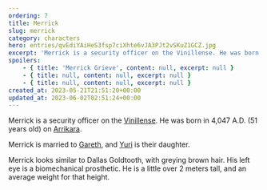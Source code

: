 ```yaml
---
ordering: 7
title: Merrick
slug: merrick
category: characters
hero: entries/qvEdiYAiHeS3fsp7ciXhte6vJA3PJt2vSKuZ1GCZ.jpg
excerpt: 'Merrick is a security officer on the Vinillense. He was born in 4,047 A.D. (51 years old) on Arrikar...'
spoilers:
    - { title: 'Merrick Grieve', content: null, excerpt: null }
    - { title: null, content: null, excerpt: null }
    - { title: null, content: null, excerpt: null }
created_at: 2023-05-21T21:51:20+00:00
updated_at: 2023-06-02T02:51:24+00:00
---
```

Merrick is a security officer on the [Vinillense](/category/spaceships/vinillense). He was born in 4,047 A.D. (51 years old) on [Arrikara](/category/planets-cities/arrikara).

Merrick is married to [Gareth](/category/characters/gareth), and [Yuri](/category/characters/yuri) is their daughter.

Merrick looks similar to Dallas Goldtooth, with greying brown hair. His left eye is a biomechanical prosthetic. He is a little over 2 meters tall, and an average weight for that height.